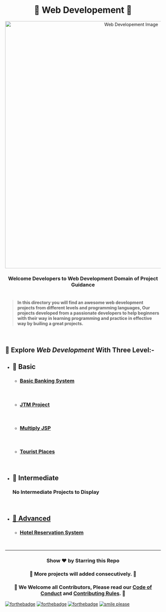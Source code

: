 <h1 align="center">💚 Web Developement 💚</h1>
<p align="center"><img src="http://www.parzlogic.com/wp-content/uploads/2017/10/web-dev.jpg" alt="Web Developement Image" width=800px />
   <h3><p align="center"><strong>Welcome Developers to Web Development Domain of Project Guidance </strong></p>
</p></h3>

<h1></h1>

> <h4>In this directory you will find an awesome web development projects from different levels and programming languages, Our projects developed from a passionate developers to help beginners with their way in learning programming and practice in effective way by builing a great projects. </h4>

</br>

<h2> 🎯 Explore <i>Web Development</i> With Three Level:-</h2>

- <h2>🚩 Basic</h2>

  - [<h3>Basic Banking System</h3>](https://github.com/Kushal997-das/Project-Guidance/tree/main/Web%20Development/Basic/Basic%20Banking%20System)</br>

  - [<h3>JTM Project</h3>](https://github.com/Kushal997-das/Project-Guidance/tree/main/Web%20Development/Basic/JTM%20Project)</br>

  - [<h3>Multiply JSP</h3>](https://github.com/Kushal997-das/Project-Guidance/tree/main/Web%20Development/Basic/Multiply%20JSP)</br>
  
  - [<h3>Tourist Places</h3>](https://github.com/Kushal997-das/Project-Guidance/tree/main/Web%20Development/Basic/Tourist%20Places)</br>
  
- <h2>🚩 Intermediate</h2>
  <h3>No Intermediate Projects to Display</h3>
  </br>

- [<h2>🚩 Advanced</h2>](https://github.com/Kushal997-das/Project-Guidance/tree/main/Web%20Development/Advanced)

  - [<h3>Hotel Reservation System</h3>](https://github.com/Kushal997-das/Project-Guidance/tree/main/Web%20Development/Advanced/Hotel%20Reservation%20System)
  </br>
  

---

<h3> <p align="center">Show ❤️ by Starring this Repo</p> </h3>

<h3> <p align="center"> 💌 More projects will added consecutively. 💌</p> </h3>

### <p align="center"> 🎉 We Welcome all Contributors, Please read our [Code of Conduct](https://github.com/Kushal997-das/Project-Guidance/blob/main/CODE_OF_CONDUCT.md) and [Contributing Rules](https://github.com/Kushal997-das/Project-Guidance/blob/main/CONTRIBUTING.md). 🎉

[![forthebadge](https://forthebadge.com/images/badges/built-by-developers.svg)](https://forthebadge.com)
[![forthebadge](https://forthebadge.com/images/badges/built-with-love.svg)](https://forthebadge.com)
[![forthebadge](https://forthebadge.com/images/badges/built-with-swag.svg)](https://forthebadge.com)
[![smile please](https://forthebadge.com/images/badges/makes-people-smile.svg)](https://github.com/Kushal997-das/)
